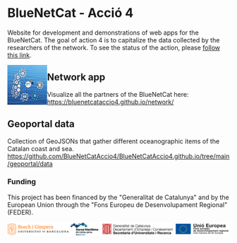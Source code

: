 # BlueNetCat - Acció 4
Website for development and demonstrations of web apps for the BlueNetCat. The goal of action 4 is to capitalize the data collected by the researchers of the network. To see the status of the action, please [follow this link](https://github.com/BlueNetCatAccio4/convocatoria).

<img align="left" width="90" height="90" src="img/network.png">

## Network app
Visualize all the partners of the BlueNetCat here: https://bluenetcataccio4.github.io/network/

## Geoportal data
Collection of GeoJSONs that gather different oceanographic items of the Catalan coast and sea. https://github.com/BlueNetCatAccio4/BlueNetCatAccio4.github.io/tree/main/geoportal/data



### Funding
This project has been financed by the "Generalitat de Catalunya" and by the European Union through the "Fons Europeu de Desenvolupament Regional" (FEDER).

![Funding](img/funding.png)
